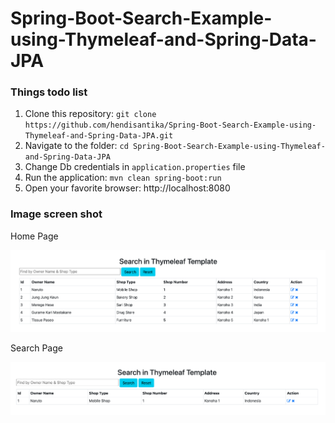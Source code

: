 # Spring-Boot-Search-Example-using-Thymeleaf-and-Spring-Data-JPA

### Things  todo list

1. Clone this
   repository: `git clone https://github.com/hendisantika/Spring-Boot-Search-Example-using-Thymeleaf-and-Spring-Data-JPA.git`
2. Navigate to the folder: `cd Spring-Boot-Search-Example-using-Thymeleaf-and-Spring-Data-JPA`
3. Change Db credentials in `application.properties` file
4. Run the application: `mvn clean spring-boot:run`
5. Open your favorite browser: http://localhost:8080

### Image screen shot

Home Page

![Home Page](img/home.png "Home Page")

Search Page

![Search Page](img/search.png "Search Page")
